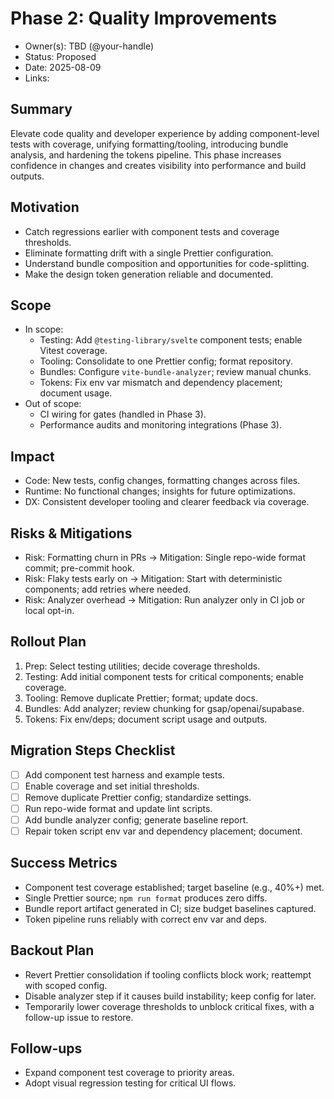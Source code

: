 # Phase 2: Quality Improvements

- Owner(s): TBD (@your-handle)
- Status: Proposed
- Date: 2025-08-09
- Links: 

## Summary
Elevate code quality and developer experience by adding component-level tests with coverage, unifying formatting/tooling, introducing bundle analysis, and hardening the tokens pipeline. This phase increases confidence in changes and creates visibility into performance and build outputs.

## Motivation
- Catch regressions earlier with component tests and coverage thresholds.
- Eliminate formatting drift with a single Prettier configuration.
- Understand bundle composition and opportunities for code-splitting.
- Make the design token generation reliable and documented.

## Scope
- In scope:
  - Testing: Add `@testing-library/svelte` component tests; enable Vitest coverage.
  - Tooling: Consolidate to one Prettier config; format repository.
  - Bundles: Configure `vite-bundle-analyzer`; review manual chunks.
  - Tokens: Fix env var mismatch and dependency placement; document usage.
- Out of scope:
  - CI wiring for gates (handled in Phase 3).
  - Performance audits and monitoring integrations (Phase 3).

## Impact
- Code: New tests, config changes, formatting changes across files.
- Runtime: No functional changes; insights for future optimizations.
- DX: Consistent developer tooling and clearer feedback via coverage.

## Risks & Mitigations
- Risk: Formatting churn in PRs → Mitigation: Single repo-wide format commit; pre-commit hook.
- Risk: Flaky tests early on → Mitigation: Start with deterministic components; add retries where needed.
- Risk: Analyzer overhead → Mitigation: Run analyzer only in CI job or local opt-in.

## Rollout Plan
1. Prep: Select testing utilities; decide coverage thresholds.
2. Testing: Add initial component tests for critical components; enable coverage.
3. Tooling: Remove duplicate Prettier; format; update docs.
4. Bundles: Add analyzer; review chunking for gsap/openai/supabase.
5. Tokens: Fix env/deps; document script usage and outputs.

## Migration Steps Checklist
- [ ] Add component test harness and example tests.
- [ ] Enable coverage and set initial thresholds.
- [ ] Remove duplicate Prettier config; standardize settings.
- [ ] Run repo-wide format and update lint scripts.
- [ ] Add bundle analyzer config; generate baseline report.
- [ ] Repair token script env var and dependency placement; document.

## Success Metrics
- Component test coverage established; target baseline (e.g., 40%+) met.
- Single Prettier source; `npm run format` produces zero diffs.
- Bundle report artifact generated in CI; size budget baselines captured.
- Token pipeline runs reliably with correct env var and deps.

## Backout Plan
- Revert Prettier consolidation if tooling conflicts block work; reattempt with scoped config.
- Disable analyzer step if it causes build instability; keep config for later.
- Temporarily lower coverage thresholds to unblock critical fixes, with a follow-up issue to restore.

## Follow-ups
- Expand component test coverage to priority areas.
- Adopt visual regression testing for critical UI flows.

